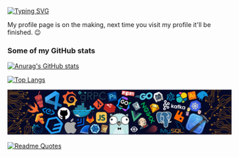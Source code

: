 [![Typing SVG](https://readme-typing-svg.herokuapp.com?font=Fira+Code&duration=3000&pause=1000&color=F7EC3D&center=true&vCenter=true&width=435&lines=Hello+World!;My+name+is+Roberto+Macias)](https://git.io/typing-svg)

My profile page is on the making, next time you visit my profile it'll be finished. :wink:

### Some of my GitHub stats
[![Anurag's GitHub stats](https://github-readme-stats.vercel.app/api?username=Rober7oMaG&show_icons=true&theme=tokyonight)](https://github.com/anuraghazra/github-readme-stats)

[![Top Langs](https://github-readme-stats.vercel.app/api/top-langs/?username=Rober7oMaG&layout=compact&theme=tokyonight)](https://github.com/anuraghazra/github-readme-stats)

<img src="./images/footer.png" />

[![Readme Quotes](https://quotes-github-readme.vercel.app/api?type=horizontal&theme=tokyonight)](https://github.com/piyushsuthar/github-readme-quotes)